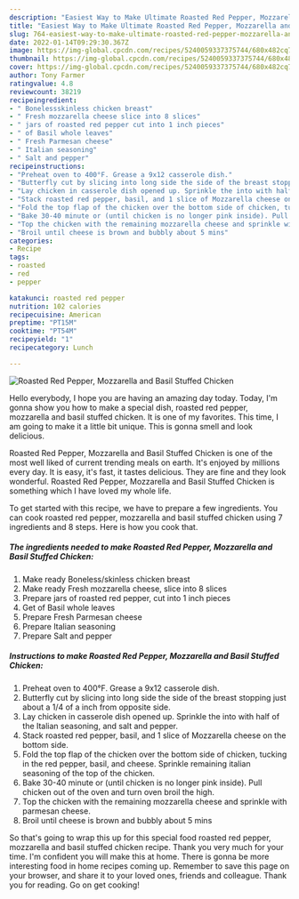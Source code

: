 ```yaml
---
description: "Easiest Way to Make Ultimate Roasted Red Pepper, Mozzarella and Basil Stuffed Chicken"
title: "Easiest Way to Make Ultimate Roasted Red Pepper, Mozzarella and Basil Stuffed Chicken"
slug: 764-easiest-way-to-make-ultimate-roasted-red-pepper-mozzarella-and-basil-stuffed-chicken
date: 2022-01-14T09:29:30.367Z
image: https://img-global.cpcdn.com/recipes/5240059337375744/680x482cq70/roasted-red-pepper-mozzarella-and-basil-stuffed-chicken-recipe-main-photo.jpg
thumbnail: https://img-global.cpcdn.com/recipes/5240059337375744/680x482cq70/roasted-red-pepper-mozzarella-and-basil-stuffed-chicken-recipe-main-photo.jpg
cover: https://img-global.cpcdn.com/recipes/5240059337375744/680x482cq70/roasted-red-pepper-mozzarella-and-basil-stuffed-chicken-recipe-main-photo.jpg
author: Tony Farmer
ratingvalue: 4.8
reviewcount: 38219
recipeingredient:
- " Bonelessskinless chicken breast"
- " Fresh mozzarella cheese slice into 8 slices"
- " jars of roasted red pepper cut into 1 inch pieces"
- " of Basil whole leaves"
- " Fresh Parmesan cheese"
- " Italian seasoning"
- " Salt and pepper"
recipeinstructions:
- "Preheat oven to 400°F. Grease a 9x12 casserole dish."
- "Butterfly cut by slicing into long side the side of the breast stopping just about a 1/4 of a inch from opposite side."
- "Lay chicken in casserole dish opened up. Sprinkle the into with half of the Italian seasoning, and salt and pepper."
- "Stack roasted red pepper, basil, and 1 slice of Mozzarella cheese on the bottom side."
- "Fold the top flap of the chicken over the bottom side of chicken, tucking in the red pepper, basil, and cheese. Sprinkle remaining italian seasoning of the top of the chicken."
- "Bake 30-40 minute or (until chicken is no longer pink inside). Pull chicken out of the oven and turn oven broil the high."
- "Top the chicken with the remaining mozzarella cheese and sprinkle with parmesan cheese."
- "Broil until cheese is brown and bubbly about 5 mins"
categories:
- Recipe
tags:
- roasted
- red
- pepper

katakunci: roasted red pepper 
nutrition: 102 calories
recipecuisine: American
preptime: "PT15M"
cooktime: "PT54M"
recipeyield: "1"
recipecategory: Lunch

---
```



![Roasted Red Pepper, Mozzarella and Basil Stuffed Chicken](https://img-global.cpcdn.com/recipes/5240059337375744/680x482cq70/roasted-red-pepper-mozzarella-and-basil-stuffed-chicken-recipe-main-photo.jpg)

Hello everybody, I hope you are having an amazing day today. Today, I'm gonna show you how to make a special dish, roasted red pepper, mozzarella and basil stuffed chicken. It is one of my favorites. This time, I am going to make it a little bit unique. This is gonna smell and look delicious.



Roasted Red Pepper, Mozzarella and Basil Stuffed Chicken is one of the most well liked of current trending meals on earth. It's enjoyed by millions every day. It is easy, it's fast, it tastes delicious. They are fine and they look wonderful. Roasted Red Pepper, Mozzarella and Basil Stuffed Chicken is something which I have loved my whole life.


To get started with this recipe, we have to prepare a few ingredients. You can cook roasted red pepper, mozzarella and basil stuffed chicken using 7 ingredients and 8 steps. Here is how you cook that.

<!--inarticleads1-->

##### The ingredients needed to make Roasted Red Pepper, Mozzarella and Basil Stuffed Chicken:

1. Make ready  Boneless/skinless chicken breast
1. Make ready  Fresh mozzarella cheese, slice into 8 slices
1. Prepare  jars of roasted red pepper, cut into 1 inch pieces
1. Get  of Basil whole leaves
1. Prepare  Fresh Parmesan cheese
1. Prepare  Italian seasoning
1. Prepare  Salt and pepper




<!--inarticleads2-->

##### Instructions to make Roasted Red Pepper, Mozzarella and Basil Stuffed Chicken:

1. Preheat oven to 400°F. Grease a 9x12 casserole dish.
1. Butterfly cut by slicing into long side the side of the breast stopping just about a 1/4 of a inch from opposite side.
1. Lay chicken in casserole dish opened up. Sprinkle the into with half of the Italian seasoning, and salt and pepper.
1. Stack roasted red pepper, basil, and 1 slice of Mozzarella cheese on the bottom side.
1. Fold the top flap of the chicken over the bottom side of chicken, tucking in the red pepper, basil, and cheese. Sprinkle remaining italian seasoning of the top of the chicken.
1. Bake 30-40 minute or (until chicken is no longer pink inside). Pull chicken out of the oven and turn oven broil the high.
1. Top the chicken with the remaining mozzarella cheese and sprinkle with parmesan cheese.
1. Broil until cheese is brown and bubbly about 5 mins




So that's going to wrap this up for this special food roasted red pepper, mozzarella and basil stuffed chicken recipe. Thank you very much for your time. I'm confident you will make this at home. There is gonna be more interesting food in home recipes coming up. Remember to save this page on your browser, and share it to your loved ones, friends and colleague. Thank you for reading. Go on get cooking!
